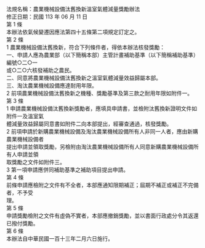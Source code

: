 法規名稱：農業機械設備汰舊換新溫室氣體減量獎勵辦法  
修正日期：民國 113 年 06 月 11 日  
第 1 條  
本辦法依氣候變遷因應法第四十五條第二項規定訂定之。  
第 2 條  
1 農業機械設備汰舊換新，符合下列條件者，得依本辦法核發獎勵：  
一、申請人應為農業部（以下簡稱本部）主管計畫補助基準（以下簡稱補助基準）編號○二○一  
或○二○六核發補助之農民。  
二、同意將農業機械設備汰舊換新之溫室氣體減量效益歸屬本部。  
三、淘汰農業機械設備應達耐用年限。  
2 前項農業機械設備汰舊換新之機種、獎勵基準及第三款之耐用年限如附件一。  
第 3 條  
1 申請農業機械設備汰舊換新獎勵者，應填具申請書，並檢附汰舊換新證明文件如附件一及溫室氣  
體減量效益歸屬同意書如附件二向本部提出，經審查通過，核發獎勵。  
2 前項申請於新購農業機械設備及淘汰農業機械設備所有人非同一人者，應由新購農業機械設備者  
提出申請並領取獎勵，另檢附由淘汰農業機械設備所有人同意新購農業機械設備所有人申請並領  
取獎勵之文件如附件三。  
3 第一項申請應併同補助基準之補助項目提出申請。  
第 4 條  
前條申請應檢附之文件有不全者，本部應通知限期補正；屆期不補正或補正不完備者，不予受  
理。  
第 5 條  
申請獎勵檢附之文件有虛偽不實者，本部應撤銷獎勵，並以書面行政處分令其返還已撥付獎勵。  
第 6 條  
本辦法自中華民國一百十三年二月六日施行。  



